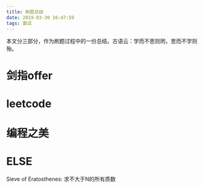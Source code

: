 ```yaml
---
title: 刷题总结
date: 2019-03-30 16:47:59
tags: 面试
---
```

本文分三部分，作为刷题过程中的一份总结。古语云：学而不思则罔，思而不学则殆。
<!-- more -->
# 剑指offer

# leetcode

# 编程之美

# ELSE

Sieve of Eratosthenes: 求不大于N的所有质数